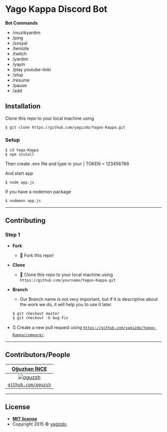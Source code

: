 # Yago Kappa Discord Bot

**Bot Commands**

- /muzikyardım
- /ping
- /sosyal
- /temizle
- /twitch
- /yardim
- /yayin
- /play youtube-linki
- /stop
- /resume
- /pause
- /add

## Installation


Clone this repo to your local machine using 
```shell
$ git clone https://github.com/yagizdo/Yagoo-Kappa.git
```

### Setup
```shell
$ cd Yago-Kappa
$ npm install
```

Then create .env file and type in your |
TOKEN = 123456789

And start app

```shell
$ node app.js
```
If you have a nodemon package

```shell
$ nodemon app.js
```


---


## Contributing

### Step 1

- **Fork**
    - 🍴 Fork this repo!

- **Clone**
    - 👯 Clone this repo to your local machine using `https://github.com/yourname/Yagoo-Kappa.git`


- **Branch**
    - Our Branch name is not very important, but if it is descriptive about the work we do, it will help you to use it later.

    ```shell
    $ git checkout master
    $ git checkout -b bug-fix
    ```

- 🔃 Create a new pull request using <a href="https://github.com/yagizdo/Yagoo-Kappa/compare/" target="_blank">`https://github.com/yagizdo/Yagoo-Kappa/compare/`</a>.

---

## Contributors/People

| <a href="https://www.github.com/oguzsh" target="_blank">**Oğuzhan İNCE**</a>
| :---: 
| [![oguzsh](https://avatars2.githubusercontent.com/u/15168877?s=200&v=4)](http://fvcproductions.com)
| <a href="http://github.com/fvcproductions" target="_blank">`github.com/oguzsh`</a>

---

## License

- **[MIT license](http://opensource.org/licenses/mit-license.php)**
- Copyright 2015 © <a href="https://github.com/yagizdo" target="_blank">yagizdo</a>.
